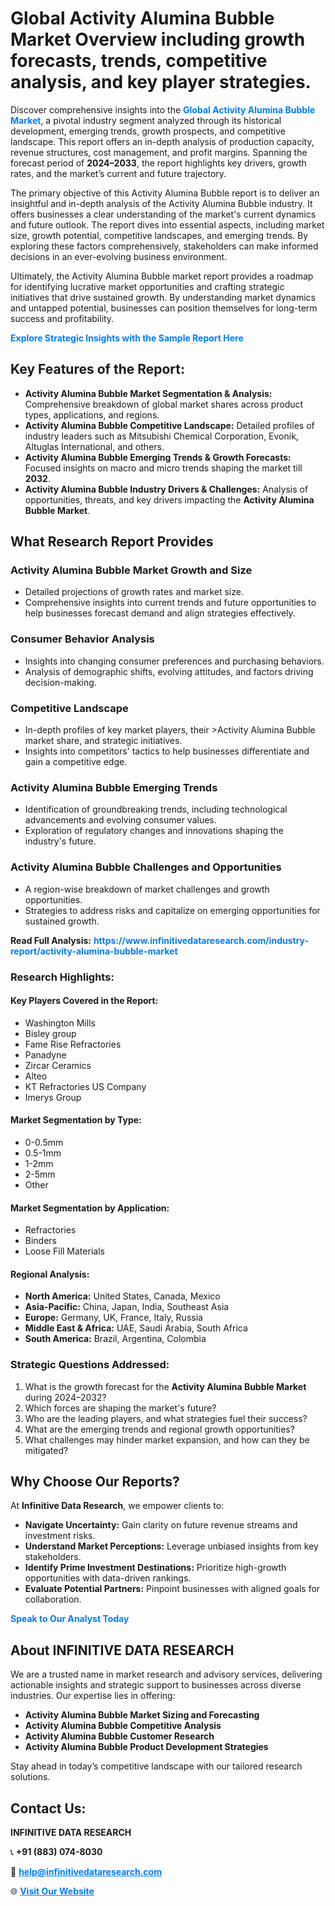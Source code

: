 <h1>Global Activity Alumina Bubble Market Overview including growth forecasts, trends, competitive analysis, and key player strategies.</h1>
<p>
Discover comprehensive insights into the 
<a href="https://www.infinitivedataresearch.com/industry-report/activity-alumina-bubble-market" rel="dofollow" style="color: #007BFF; text-decoration: none;"><strong>Global Activity Alumina Bubble Market</strong></a>, a pivotal industry segment analyzed through its historical development, emerging trends, growth prospects, and competitive landscape. This report offers an in-depth analysis of production capacity, revenue structures, cost management, and profit margins. Spanning the forecast period of <strong>2024–2033</strong>, the report highlights key drivers, growth rates, and the market’s current and future trajectory.
</p>
<p>
The primary objective of this Activity Alumina Bubble report is to deliver an insightful and in-depth analysis of the Activity Alumina Bubble industry. It offers businesses a clear understanding of the market's current dynamics and future outlook. The report dives into essential aspects, including market size, growth potential, competitive landscapes, and emerging trends. By exploring these factors comprehensively, stakeholders can make informed decisions in an ever-evolving business environment.
</p>
<p>
Ultimately, the Activity Alumina Bubble market report provides a roadmap for identifying lucrative market opportunities and crafting strategic initiatives that drive sustained growth. By understanding market dynamics and untapped potential, businesses can position themselves for long-term success and profitability.
</p>
<p>
<a href="https://www.infinitivedataresearch.com/request-sample/reportId=106024" style="color: #007BFF; text-decoration: none;"><strong>Explore Strategic Insights with the Sample Report Here</strong></a>
</p>

<h2>Key Features of the Report:</h2>
<ul>
<li><strong>Activity Alumina Bubble Market Segmentation & Analysis:</strong> Comprehensive breakdown of global market shares across product types, applications, and regions.</li>
<li><strong>Activity Alumina Bubble Competitive Landscape:</strong> Detailed profiles of industry leaders such as Mitsubishi Chemical Corporation, Evonik, Altuglas International, and others.</li>
<li><strong>Activity Alumina Bubble Emerging Trends & Growth Forecasts:</strong> Focused insights on macro and micro trends shaping the market till <strong>2032</strong>.</li>
<li><strong>Activity Alumina Bubble Industry Drivers & Challenges:</strong> Analysis of opportunities, threats, and key drivers impacting the <strong>Activity Alumina Bubble Market</strong>.</li>
</ul>

<h2>What Research Report Provides</h2>
<h3>Activity Alumina Bubble Market Growth and Size</h3>
<ul>
<li>Detailed projections of growth rates and market size.</li>
<li>Comprehensive insights into current trends and future opportunities to help businesses forecast demand and align strategies effectively.</li>
</ul>

<h3>Consumer Behavior Analysis</h3>
<ul>
<li>Insights into changing consumer preferences and purchasing behaviors.</li>
<li>Analysis of demographic shifts, evolving attitudes, and factors driving decision-making.</li>
</ul>

<h3>Competitive Landscape</h3>
<ul>
<li>In-depth profiles of key market players, their >Activity Alumina Bubble market share, and strategic initiatives.</li>
<li>Insights into competitors' tactics to help businesses differentiate and gain a competitive edge.</li>
</ul>

<h3>Activity Alumina Bubble Emerging Trends</h3>
<ul>
<li>Identification of groundbreaking trends, including technological advancements and evolving consumer values.</li>
<li>Exploration of regulatory changes and innovations shaping the industry's future.</li>
</ul>

<h3>Activity Alumina Bubble Challenges and Opportunities</h3>
<ul>
<li>A region-wise breakdown of market challenges and growth opportunities.</li>
<li>Strategies to address risks and capitalize on emerging opportunities for sustained growth.</li>
</ul>
<p><strong>Read Full Analysis:</strong> <a href="https://www.infinitivedataresearch.com/industry-report/activity-alumina-bubble-market" rel="dofollow" style="color: #007BFF; text-decoration: none;"><strong>https://www.infinitivedataresearch.com/industry-report/activity-alumina-bubble-market</strong></a></p>
<h3>Research Highlights:</h3>
<h4>Key Players Covered in the Report:</h4>
<ul><li>Washington Mills</li><li>Bisley group</li><li>Fame Rise Refractories</li><li>Panadyne</li><li>Zircar Ceramics</li><li>Alteo</li><li>KT Refractories US Company</li><li>Imerys Group</li></ul>
<h4>Market Segmentation by Type:</h4>
<ul><li>0-0.5mm</li><li>0.5-1mm</li><li>1-2mm</li><li>2-5mm</li><li>Other</li></ul>
<h4>Market Segmentation by Application:</h4>
<ul><li>Refractories</li><li>Binders</li><li>Loose Fill Materials</li></ul>

<h4>Regional Analysis:</h4>
<ul>
<li><strong>North America:</strong> United States, Canada, Mexico</li>
<li><strong>Asia-Pacific:</strong> China, Japan, India, Southeast Asia</li>
<li><strong>Europe:</strong> Germany, UK, France, Italy, Russia</li>
<li><strong>Middle East & Africa:</strong> UAE, Saudi Arabia, South Africa</li>
<li><strong>South America:</strong> Brazil, Argentina, Colombia</li>
</ul>

<h3>Strategic Questions Addressed:</h3>
<ol>
<li>What is the growth forecast for the <strong>Activity Alumina Bubble Market</strong> during 2024–2032?</li>
<li>Which forces are shaping the market's future?</li>
<li>Who are the leading players, and what strategies fuel their success?</li>
<li>What are the emerging trends and regional growth opportunities?</li>
<li>What challenges may hinder market expansion, and how can they be mitigated?</li>
</ol>

<h2>Why Choose Our Reports?</h2>
<p>At <strong>Infinitive Data Research</strong>, we empower clients to:</p>
<ul>
<li><strong>Navigate Uncertainty:</strong> Gain clarity on future revenue streams and investment risks.</li>
<li><strong>Understand Market Perceptions:</strong> Leverage unbiased insights from key stakeholders.</li>
<li><strong>Identify Prime Investment Destinations:</strong> Prioritize high-growth opportunities with data-driven rankings.</li>
<li><strong>Evaluate Potential Partners:</strong> Pinpoint businesses with aligned goals for collaboration.</li>
</ul>
<p><a href="https://www.infinitivedataresearch.com/industry-report/activity-alumina-bubble-market" rel="dofollow" style="color: #007BFF; text-decoration: none;"><strong>Speak to Our Analyst Today</strong></a></p>

<h2>About INFINITIVE DATA RESEARCH</h2>
<p>We are a trusted name in market research and advisory services, delivering actionable insights and strategic support to businesses across diverse industries. Our expertise lies in offering:</p>
<ul>
<li><strong>Activity Alumina Bubble Market Sizing and Forecasting</strong></li>
<li><strong>Activity Alumina Bubble Competitive Analysis</strong></li>
<li><strong>Activity Alumina Bubble Customer Research</strong></li>
<li><strong>Activity Alumina Bubble Product Development Strategies</strong></li>
</ul>
<p>Stay ahead in today’s competitive landscape with our tailored research solutions.</p>

<h2>Contact Us:</h2>
<p><strong>INFINITIVE DATA RESEARCH</strong></p>
<p>📞 <strong>+91 (883) 074-8030</strong></p>
<p>📧 <strong><a href="mailto:help@infinitivedataresearch.com" style="color: #007BFF;">help@infinitivedataresearch.com</a></strong></p>
<p>🌐 <strong><a href="https://www.infinitivedataresearch.com" rel="dofollow" style="color: #007BFF;">Visit Our Website</a></strong></p>